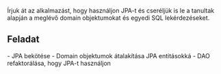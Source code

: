 Írjuk át az alkalmazást, hogy használjon JPA-t és cseréljük is le a tanultak alapján a meglévő domain objektumokat és egyedi SQL lekérdezéseket.

<h2>Feladat</h2>
- JPA bekötése
- Domain objektumok átalakítása JPA entitásokká
- DAO refaktorálása, hogy JPA-t használjon
